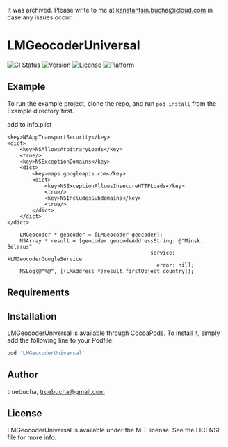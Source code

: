 It was archived. Please write to me at kanstantsin.bucha@icloud.com in case any issues occur.

# LMGeocoderUniversal

[![CI Status](http://img.shields.io/travis/truebucha/LMGeocoderUniversal.svg?style=flat)](https://travis-ci.org/truebucha/LMGeocoderUniversal)
[![Version](https://img.shields.io/cocoapods/v/LMGeocoderUniversal.svg?style=flat)](http://cocoapods.org/pods/LMGeocoderUniversal)
[![License](https://img.shields.io/cocoapods/l/LMGeocoderUniversal.svg?style=flat)](http://cocoapods.org/pods/LMGeocoderUniversal)
[![Platform](https://img.shields.io/cocoapods/p/LMGeocoderUniversal.svg?style=flat)](http://cocoapods.org/pods/LMGeocoderUniversal)

## Example

To run the example project, clone the repo, and run `pod install` from the Example directory first.

add to info.plist
```
<key>NSAppTransportSecurity</key>
<dict>
    <key>NSAllowsArbitraryLoads</key>
    <true/>
    <key>NSExceptionDomains</key>
    <dict>
        <key>maps.googleapis.com</key>
        <dict>
            <key>NSExceptionAllowsInsecureHTTPLoads</key>
            <true/>
            <key>NSIncludesSubdomains</key>
            <true/>
        </dict>
    </dict>
</dict>
```

```ObjC
    LMGeocoder * geocoder = [LMGeocoder geocoder];
    NSArray * result = [geocoder geocodeAddressString: @"Minsk. Belarus"
                                              service: kLMGeocoderGoogleService
                                                error: nil];
    NSLog(@"%@", [(LMAddress *)result.firstObject country]);
```

## Requirements

## Installation

LMGeocoderUniversal is available through [CocoaPods](http://cocoapods.org). To install
it, simply add the following line to your Podfile:

```ruby
pod 'LMGeocoderUniversal'
```

## Author

truebucha, truebucha@gmail.com

## License

LMGeocoderUniversal is available under the MIT license. See the LICENSE file for more info.
